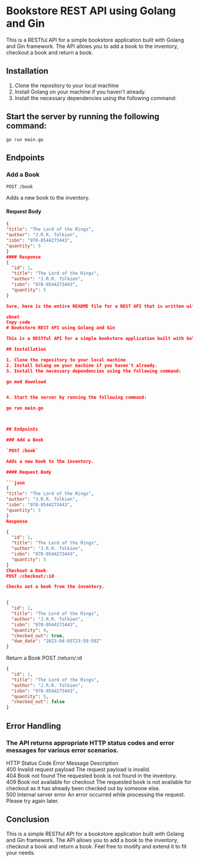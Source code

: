 # Bookstore REST API using Golang and Gin

This is a RESTful API for a simple bookstore application built with Golang and Gin framework. The API allows you to add a book to the inventory, checkout a book and return a book.

## Installation

1. Clone the repository to your local machine
2. Install Golang on your machine if you haven't already.
3. Install the necessary dependencies using the following command:

## Start the server by running the following command:
    go run main.go


## Endpoints

### Add a Book

`POST /book`

Adds a new book to the inventory.

#### Request Body

```json
{
"title": "The Lord of the Rings",
"author": "J.R.R. Tolkien",
"isbn": "978-0544273443",
"quantity": 5
}
#### Response
{
  "id": 1,
  "title": "The Lord of the Rings",
  "author": "J.R.R. Tolkien",
  "isbn": "978-0544273443",
  "quantity": 5
}

Sure, here is the entire README file for a REST API that is written with Golang and Gin framework and has a bookstore functionality:

vbnet
Copy code
# Bookstore REST API using Golang and Gin

This is a RESTful API for a simple bookstore application built with Golang and Gin framework. The API allows you to add a book to the inventory, checkout a book and return a book.

## Installation

1. Clone the repository to your local machine
2. Install Golang on your machine if you haven't already.
3. Install the necessary dependencies using the following command:

go mod download


4. Start the server by running the following command:

go run main.go



## Endpoints

### Add a Book

`POST /book`

Adds a new book to the inventory.

#### Request Body

```json
{
"title": "The Lord of the Rings",
"author": "J.R.R. Tolkien",
"isbn": "978-0544273443",
"quantity": 5
}
Response

{
  "id": 1,
  "title": "The Lord of the Rings",
  "author": "J.R.R. Tolkien",
  "isbn": "978-0544273443",
  "quantity": 5
}
Checkout a Book
POST /checkout/:id

Checks out a book from the inventory.


{
  "id": 1,
  "title": "The Lord of the Rings",
  "author": "J.R.R. Tolkien",
  "isbn": "978-0544273443",
  "quantity": 4,
  "checked_out": true,
  "due_date": "2023-04-03T23:59:59Z"
}
```
Return a Book
POST /return/:id


```json
{
  "id": 1,
  "title": "The Lord of the Rings",
  "author": "J.R.R. Tolkien",
  "isbn": "978-0544273443",
  "quantity": 5,
  "checked_out": false
}
```
## Error Handling
### The API returns appropriate HTTP status codes and error messages for various error scenarios.

HTTP Status Code	Error Message	Description <br>
400	Invalid request payload	The request payload is invalid. <br>
404	Book not found	The requested book is not found in the inventory. <br>
409	Book not available for checkout	The requested book is not available for checkout as it has already been checked out by someone else. <br>
500	Internal server error	An error occurred while processing the request. Please try again later. <br>

## Conclusion
This is a simple RESTful API for a bookstore application built with Golang and Gin framework. The API allows you to add a book to the inventory, checkout a book and return a book. Feel free to modify and extend it to fit your needs.
